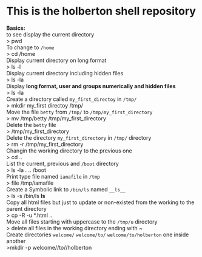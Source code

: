 # This is the holberton shell repository 

**Basics:**   
	to see display the current directory   
	> pwd     
	To change to `/home`   
	> cd /home      
	Display current directory on long format   
	> ls -l     
	Display current directory including hidden files  
	> ls -la  
	Display **long format, user and groups numerically and hidden files**   
	> ls -la    
	Create a directory called `my_first_directoy` in `/tmp/`  
	> mkdir my_first directoy /tmp/  
	Move the file `betty` from `/tmp/` to `/tmp/my_first_directory`  
	> mv /tmp/betty /tmp/my_first_directory  
	Delete the `betty` file   
	> /tmp/my_first_directory  
	Delete the directory `my_first_directory` in `/tmp/` directory   
	> rm -r /tmp/my_first_directory   
	Changin the working directory to the previous one  
	> cd ..  
	List the current, previous and `/boot` directory  
	> ls -la . .. /boot  
	Print type file named `iamafile` in `/tmp`  
	> file /tmp/iamafile  
	Create a Symbolic link to `/bin/ls` named `__ls__`  
	> ls -s /bin/ls __ls__  
	Copy all html files but just to update or non-existed from the working to the parent directory  
	> cp -R -u *.html ..  
	Move all files starting with uppercase to the `/tmp/u` directory  
	> delete all files in the working directory ending with ~  
	Create directories `welcome/` `welcome/to/` `welcome/to/holberton` one inside another  
	>mkdir -p welcome//to//holberton  
